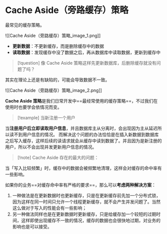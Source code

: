 # Cache Aside（旁路缓存）策略

最常见的缓存策略。

![[Cache Aside（旁路缓存）策略_image_1.png]]

- **更新数据**：不更新缓存，而是删除缓存中的数据
- **读取数据**：发现缓存中没了数据之后，再从数据库中读取数据，更新到缓存中

> [!question] 像 Cache Aside 策略这样先更新数据库，后删除缓存就没有问题了吗？

其实在理论上还是有缺陷的，可能会导致数据不一致。

![[Cache Aside（旁路缓存）策略_image_2.png]]

**Cache Aside 策略**是我们日常开发中==最经常使用的缓存策略==，不过我们在使用时也要学会依情况而变。

> [!example]  当新注册一个用户

当**注册用户后立即读取用户信息**，并且数据库主从分离时，会出现因为主从延迟所以读不到用户信息的情况。
而解决这个问题的办法恰恰是在插入新数据到数据库之后写入缓存，这样后续的读请求就会从缓存中读到数据了。并且因为是新注册的用户，所以不会出现并发更新用户信息的情况。

> [!note] Cache Aside 存在的最大的问题：

当「写入比较频繁」时，缓存中的数据会被频繁地清理，这样会对缓存的命中率有一些影响。

如果你的业务==对缓存命中率有严格的要求==，那么可以**考虑两种解决方案**：

1. 一种做法是在更新数据时也更新缓存，只是在更新缓存前先加一个分布式锁，因为这样在同一时间只允许一个线程更新缓存，就不会产生并发问题了。当然这么做对于写入的性能会有一些影响；
2. 另一种做法同样也是在更新数据时更新缓存，只是给缓存加一个较短的过期时间，这样即使出现缓存不一致的情况，缓存的数据也会很快地过期，对业务的影响也是可以接受。